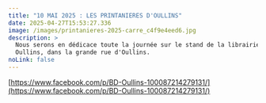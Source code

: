 ```yaml
---
title: "10 MAI 2025 : LES PRINTANIERES D'OULLINS"
date: 2025-04-27T15:53:27.336
image: /images/printanieres-2025-carre_c4f9e4eed6.jpg
description: >
  Nous serons en dédicace toute la journée sur le stand de la librairie BD
  Oullins, dans la grande rue d'Oullins.
noLink: false
---
```


[https://www.facebook.com/p/BD-Oullins-100087214279131/](https://www.facebook.com/p/BD-Oullins-100087214279131/)

